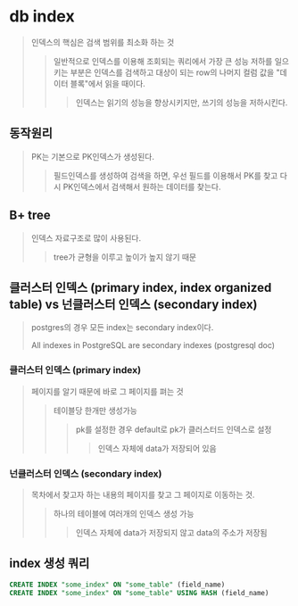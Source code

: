 # db index

> 인덱스의 핵심은 검색 범위를 최소화 하는 것
>
> > 일반적으로 인덱스를 이용해 조회되는 쿼리에서 가장 큰 성능 저하를 일으키는 부분은 인덱스를 검색하고 대상이 되는 row의 나머지 컬럼 값을 "데이터 블록"에서 읽을 때이다.
> >
> > > 인덱스는 읽기의 성능을 향상시키지만, 쓰기의 성능을 저하시킨다.

## 동작원리

> PK는 기본으로 PK인덱스가 생성된다.
>
> > 필드인덱스를 생성하여 검색을 하면, 우선 필드를 이용해서 PK를 찾고 다시 PK인덱스에서 검색해서 원하는 데이터를 찾는다.

## B+ tree

> 인덱스 자료구조로 많이 사용된다.
>
> > tree가 균형을 이루고 높이가 높지 않기 때문

## 클러스터 인덱스 (primary index, index organized table) vs 넌클러스터 인덱스 (secondary index)

> postgres의 경우 모든 index는 secondary index이다.
>
> All indexes in PostgreSQL are secondary indexes (postgresql doc)

### 클러스터 인덱스 (primary index)

> 페이지를 알기 때문에 바로 그 페이지를 펴는 것
>
> > 테이블당 한개만 생성가능
> >
> > > pk를 설정한 경우 default로 pk가 클러스터드 인덱스로 설정
> > >
> > > > 인덱스 자체에 data가 저장되어 있음

### 넌클러스터 인덱스 (secondary index)

> 목차에서 찾고자 하는 내용의 페이지를 찾고 그 페이지로 이동하는 것.
>
> > 하나의 테이블에 여러개의 인덱스 생성 가능
> >
> > > 인덱스 자체에 data가 저장되지 않고 data의 주소가 저장됨

## index 생성 쿼리

```sql
CREATE INDEX "some_index" ON "some_table" (field_name)
CREATE INDEX "some_index" ON "some_table" USING HASH (field_name)
```
